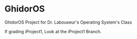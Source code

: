 # GhidorOS
GhidorOS Project for Dr. Labouseur's Operating System's Class

If grading iProject1, Look at the iProject1 Branch.
